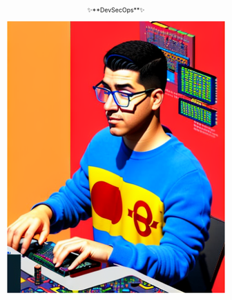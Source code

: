 <p align="center">
✨**DevSecOps**✨<br/>
<br/> 
  <img src="https://github.com/diegonz2/diegonz2/blob/main/DaggHacker.png?raw=true" alt="Italian Trulli">
</p>
